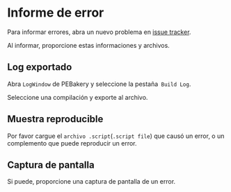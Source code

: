 # Informe de error

Para informar errores, abra un nuevo problema en [issue tracker](https://github.com/ied206/PEBakery/issues).

Al informar, proporcione estas informaciones y archivos.

## Log exportado

Abra `LogWindow` de PEBakery y seleccione la pestaña` Build Log`.

Seleccione una compilación y exporte al archivo.

## Muestra reproducible

Por favor cargue el `archivo .script`(`.script file`) que causó un error, o un complemento que puede reproducir un error.

## Captura de pantalla

Si puede, proporcione una captura de pantalla de un error.
